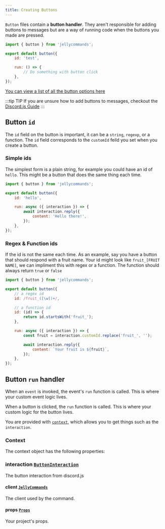 ```yaml
---
title: Creating Buttons
---
```


`Button` files contain a **button handler**. They aren't responsible for adding buttons to messages but are a way of running code when the buttons you made are pressed.

```js
import { button } from 'jellycommands';

export default button({
	id: 'test',

	run: () => {
		// Do something with button click
	},
});
```

[You can view a list of all the button options here](/api/buttons#options)

:::tip TIP
If you are unsure how to add buttons to messages, checkout the [Discord.js Guide](https://discordjs.guide/interactions/buttons)
:::

## Button `id`

The `id` field on the button is important, it can be a `string`, `regexp`, or a function. The `id` field corresponds to the `customId` feild you set when you create a button.

### Simple ids

The simplest form is a plain string, for example you could have an id of `hello`. This might be a button that does the same thing each time.

```js
import { button } from 'jellycommands';

export default button({
	id: 'hello',

	run: async ({ interaction }) => {
		await interaction.reply({
			content: 'Hello there!',
		});
	},
});
```

### Regex & Function ids

If the id is not the same each time. As an example, say you have a button that should respond with a fruit name. Your id might look like `fruit_[FRUIT NAME]`, we can impliment this with regex or a function. The function should always return `true` or `false`

```js
import { button } from 'jellycommands';

export default button({
	// a regex id
	id: /fruit_([\w])+/,

	// a function id
	id: (id) => {
		return id.startsWith('fruit_');
	},

	run: async ({ interaction }) => {
		const fruit = interaction.customId.replace('fruit_', '');

		await interaction.reply({
			content: `Your fruit is ${fruit}`,
		});
	},
});
```

## Button `run` handler

When an `event` is invoked, the event's `run` function is called. This is where your custom event logic lives.

When a button is clicked, the `run` function is called. This is where your custom logic for the button lives.

You are provided with [`context`](/guide/buttons/files#context), which allows you to get things such as the `interaction`.

### Context

The context object has the following properties:

### interaction [`ButtonInteraction`](https://discord.js.org/#/docs/discord.js/main/class/ButtonInteraction)

The button interaction from discord.js

#### client [`JellyCommands`](/api/client)

The client used by the command.

#### props [`Props`](/api/props)

Your project's props.
